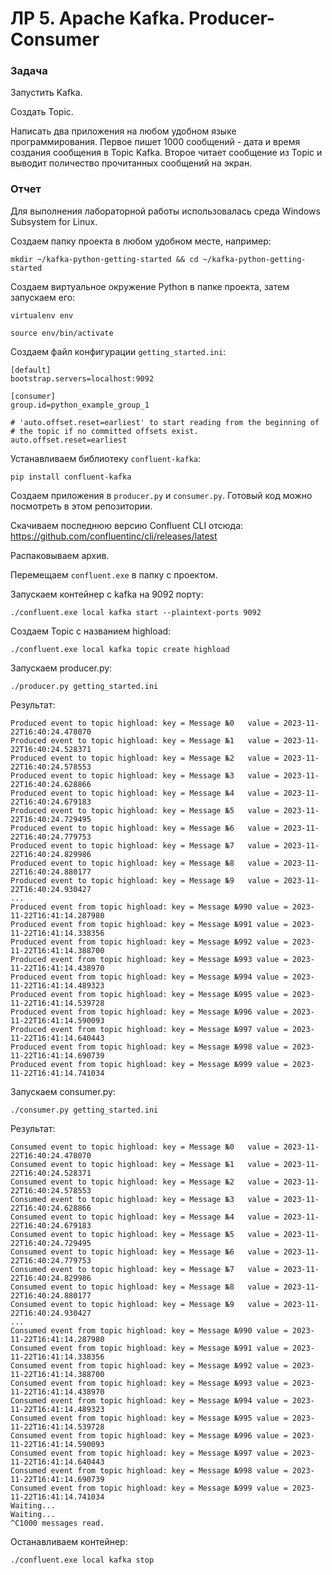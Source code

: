 # ЛР 5. Apache Kafka. Producer-Consumer
### Задача 

Запустить Kafka.

Создать Topic.

Написать два приложения на любом удобном языке программирования. Первое пишет 1000 сообщений - дата и время создания сообщения в Topic Kafka. Второе читает сообщение из Topic и выводит поличество прочитанных сообщений на экран.

### Отчет

Для выполнения лабораторной работы использовалась среда Windows Subsystem for Linux.

Создаем папку проекта в любом удобном месте, например:
```
mkdir ~/kafka-python-getting-started && cd ~/kafka-python-getting-started
```

Создаем виртуальное окружение Python в папке проекта, затем запускаем его:
```
virtualenv env

source env/bin/activate
```

Создаем файл конфигурации `getting_started.ini`:
```
[default]
bootstrap.servers=localhost:9092

[consumer]
group.id=python_example_group_1

# 'auto.offset.reset=earliest' to start reading from the beginning of
# the topic if no committed offsets exist.
auto.offset.reset=earliest
```

Устанавливаем библиотеку `confluent-kafka`:
```
pip install confluent-kafka
```

Создаем приложения в `producer.py` и `consumer.py`. Готовый код можно посмотреть в этом репозитории.

Скачиваем последнюю версию Confluent CLI отсюда: https://github.com/confluentinc/cli/releases/latest

Распаковываем архив.

Перемещаем `confluent.exe` в папку с проектом.

Запускаем контейнер с kafka на 9092 порту:
```
./confluent.exe local kafka start --plaintext-ports 9092
```

Создаем Topic с названием highload:
```
./confluent.exe local kafka topic create highload
```

Запускаем producer.py:
```
./producer.py getting_started.ini
```

Результат:
```
Produced event to topic highload: key = Message №0   value = 2023-11-22T16:40:24.478070
Produced event to topic highload: key = Message №1   value = 2023-11-22T16:40:24.528371
Produced event to topic highload: key = Message №2   value = 2023-11-22T16:40:24.578553
Produced event to topic highload: key = Message №3   value = 2023-11-22T16:40:24.628866
Produced event to topic highload: key = Message №4   value = 2023-11-22T16:40:24.679183
Produced event to topic highload: key = Message №5   value = 2023-11-22T16:40:24.729495
Produced event to topic highload: key = Message №6   value = 2023-11-22T16:40:24.779753
Produced event to topic highload: key = Message №7   value = 2023-11-22T16:40:24.829986
Produced event to topic highload: key = Message №8   value = 2023-11-22T16:40:24.880177
Produced event to topic highload: key = Message №9   value = 2023-11-22T16:40:24.930427
...
Produced event from topic highload: key = Message №990 value = 2023-11-22T16:41:14.287980
Produced event from topic highload: key = Message №991 value = 2023-11-22T16:41:14.338356
Produced event from topic highload: key = Message №992 value = 2023-11-22T16:41:14.388700
Produced event from topic highload: key = Message №993 value = 2023-11-22T16:41:14.438970
Produced event from topic highload: key = Message №994 value = 2023-11-22T16:41:14.489323
Produced event from topic highload: key = Message №995 value = 2023-11-22T16:41:14.539728
Produced event from topic highload: key = Message №996 value = 2023-11-22T16:41:14.590093
Produced event from topic highload: key = Message №997 value = 2023-11-22T16:41:14.640443
Produced event from topic highload: key = Message №998 value = 2023-11-22T16:41:14.690739
Produced event from topic highload: key = Message №999 value = 2023-11-22T16:41:14.741034
```

Запускаем consumer.py:
```
./consumer.py getting_started.ini
```

Результат:
```
Consumed event to topic highload: key = Message №0   value = 2023-11-22T16:40:24.478070
Consumed event to topic highload: key = Message №1   value = 2023-11-22T16:40:24.528371
Consumed event to topic highload: key = Message №2   value = 2023-11-22T16:40:24.578553
Consumed event to topic highload: key = Message №3   value = 2023-11-22T16:40:24.628866
Consumed event to topic highload: key = Message №4   value = 2023-11-22T16:40:24.679183
Consumed event to topic highload: key = Message №5   value = 2023-11-22T16:40:24.729495
Consumed event to topic highload: key = Message №6   value = 2023-11-22T16:40:24.779753
Consumed event to topic highload: key = Message №7   value = 2023-11-22T16:40:24.829986
Consumed event to topic highload: key = Message №8   value = 2023-11-22T16:40:24.880177
Consumed event to topic highload: key = Message №9   value = 2023-11-22T16:40:24.930427
...
Consumed event from topic highload: key = Message №990 value = 2023-11-22T16:41:14.287980
Consumed event from topic highload: key = Message №991 value = 2023-11-22T16:41:14.338356
Consumed event from topic highload: key = Message №992 value = 2023-11-22T16:41:14.388700
Consumed event from topic highload: key = Message №993 value = 2023-11-22T16:41:14.438970
Consumed event from topic highload: key = Message №994 value = 2023-11-22T16:41:14.489323
Consumed event from topic highload: key = Message №995 value = 2023-11-22T16:41:14.539728
Consumed event from topic highload: key = Message №996 value = 2023-11-22T16:41:14.590093
Consumed event from topic highload: key = Message №997 value = 2023-11-22T16:41:14.640443
Consumed event from topic highload: key = Message №998 value = 2023-11-22T16:41:14.690739
Consumed event from topic highload: key = Message №999 value = 2023-11-22T16:41:14.741034
Waiting...
Waiting...
^C1000 messages read.
```

Останавливаем контейнер:
```
./confluent.exe local kafka stop
```
